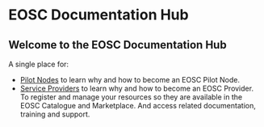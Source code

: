 # EOSC Documentation Hub

## Welcome to the EOSC Documentation Hub

A single place for:

- [Pilot Nodes](Pilot%20Node/index.md) to learn why and how to become an EOSC Pilot Node.
- [Service Providers](Service%20Provider/index.md) to learn why and how to become an EOSC Provider. To register and manage your resources so they are available in the EOSC Catalogue and Marketplace. And access related documentation, training and support.
